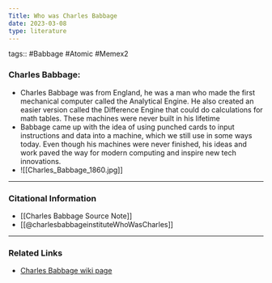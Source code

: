 ```yaml
---
Title: Who was Charles Babbage
date: 2023-03-08
type: literature
---
```

tags:: #Babbage #Atomic #Memex2 

### Charles Babbage:

-  Charles Babbage was from England, he was a man who made the first mechanical computer called the Analytical Engine. He also created an easier version called the Difference Engine that could do calculations for math tables. These machines were never built in his lifetime
- Babbage came up with the idea of using punched cards to input instructions and data into a machine, which we still use in some ways today. Even though his machines were never finished, his ideas and work paved the way for modern computing and inspire new tech innovations.
- ![[Charles_Babbage_1860.jpg]]

---
### Citational Information

- [[Charles Babbage Source Note]]
- [[@charlesbabbageinstituteWhoWasCharles]]

---

### Related Links
- [Charles Babbage wiki page](https://en.wikipedia.org/wiki/Charles_Babbage)